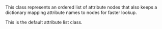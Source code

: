 This class represents an ordered list of attribute nodes that also keeps a dictionary mapping attribute names to nodes for faster lookup.

This is the default attribute list class.